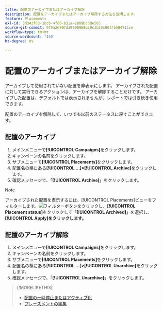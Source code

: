 ```yaml
---
title: 配置のアーカイブまたはアーカイブ解除
description: 配置をアーカイブまたはアーカイブ解除する方法を説明します。
feature: Placements
exl-id: 3d342f83-1bcb-4f80-b31a-2009bcdde565
source-git-commit: 0f0a2e907d39900968b29c3b59c8034b604911ce
workflow-type: tm+mt
source-wordcount: '149'
ht-degree: 0%

---
```


# 配置のアーカイブまたはアーカイブ解除

<!-- Some placements don't have this option. Clarify which placement types aren't eligible -- is it PG placements, or all placements using private inventory? And anything else?  -->

アーカイブして使用されていない配置を非表示にします。 アーカイブされた配置に対して実行できるアクションは、アーカイブを解除することだけです。 アーカイブした配置は、デフォルトでは表示されませんが、レポートでは引き続き使用できます。

配置のアーカイブを解除して、いつでも以前のステータスに戻すことができます。

## 配置のアーカイブ

1. メインメニューで&#x200B;**[!UICONTROL Campaigns]**&#x200B;をクリックします。
1. キャンペーンの名前をクリックします。
1. サブメニューで&#x200B;**[!UICONTROL Placements]**&#x200B;をクリックします。
1. 配置名の横にある&#x200B;**[!UICONTROL ...]>[!UICONTROL Archive]**&#x200B;をクリックします。
1. 確認メッセージで、「**[!UICONTROL Archive]**」をクリックします。

>[!NOTE]
>
>アーカイブされた配置を表示するには、[!UICONTROL Placements]ビューをフィルターします。![フィルターボタン](/help/dsp/assets/filter.png)をクリックし、**[!UICONTROL Placement status]**&#x200B;をクリックして「**[!UICONTROL Archived]**」を選択し、**[!UICONTROL Apply]をクリックします。**

## 配置のアーカイブ解除

1. メインメニューで&#x200B;**[!UICONTROL Campaigns]**&#x200B;をクリックします。
1. キャンペーンの名前をクリックします。
1. サブメニューで&#x200B;**[!UICONTROL Placements]**&#x200B;をクリックします。
1. 配置名の横にある&#x200B;**[!UICONTROL ...]>[!UICONTROL Unarchive]**&#x200B;をクリックします。
1. 確認メッセージで、「**[!UICONTROL Unarchive]**」をクリックします。

>[!MORELIKETHIS]
>
>* [配置の一時停止またはアクティブ化](placement-pause-activate.md)
>* [プレースメントの編集](placement-edit.md)

